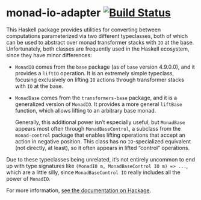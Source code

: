 # monad-io-adapter [![Build Status](https://travis-ci.org/cjdev/monad-io-adapter.svg?branch=master)](https://travis-ci.org/cjdev/monad-io-adapter)

This Haskell package provides utilities for converting between computations parameterized via two different typeclasses, both of which can be used to abstract over monad transformer stacks with `IO` at the base. Unfortunately, both classes are frequently used in the Haskell ecosystem, since they have minor differences:

  - `MonadIO` comes from the `base` package (as of `base` version 4.9.0.0), and it provides a `liftIO` operation. It is an extremely simple typeclass, focusing exclusively on lifting `IO` actions through transformer stacks with `IO` at the base.

  - `MonadBase` comes from the `transformers-base` package, and it is a generalized version of `MonadIO`. It provides a more general `liftBase` function, which allows lifting to an arbitrary base monad.

    Generally, this additional power isn’t especially useful, but `MonadBase` appears most often through `MonadBaseControl`, a subclass from the `monad-control` package that enables lifting operations that accept an action in negative position. This class has no `IO`-specialized equivalent (not directly, at least), so it often appears in lifted “control” operations.

Due to these typeclasses being unrelated, it’s not entirely uncommon to end up with type signatures like `(MonadIO m, MonadBaseControl IO m) => ...`, which are a little silly, since `MonadBaseControl IO` really includes all the power of `MonadIO`.

For more information, [see the documentation on Hackage][monad-io-adapter].

[monad-io-adapter]: https://hackage.haskell.org/package/monad-io-adapter

